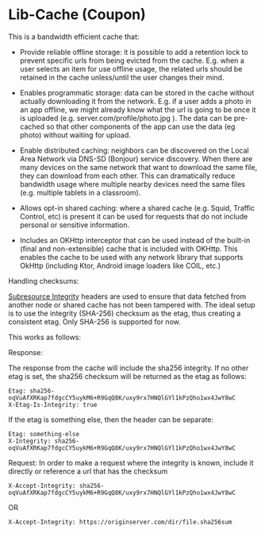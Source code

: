 
# Lib-Cache (Coupon)

This is a bandwidth efficient cache that: 

* Provide reliable offline storage: it is possible to add a retention lock to prevent specific 
  urls from being evicted from the cache. E.g. when a user selects an item for use offline usage, 
  the related urls should be retained in the cache unless/until the user changes their mind.

* Enables programmatic storage: data can be stored in the cache without actually downloading it 
  from the network. E.g. if a user adds a photo in an app offline, we might already know what the
  url is going to be once it is uploaded (e.g. server.com/profile/photo.jpg ). The data can be
  pre-cached so that other components of the app can use the data (eg photo) without waiting for 
  upload.

* Enable distributed caching:  neighbors can be discovered on the Local Area Network via DNS-SD (Bonjour)
  service discovery. When there are many devices on the same network that want to download the 
  same file, they can download from each other. This can dramatically reduce bandwidth usage 
  where multiple nearby devices need the same files (e.g. multiple tablets in a classroom).

* Allows opt-in shared caching: where a shared cache (e.g. Squid, Traffic Control, etc) is present
  it can be used for requests that do not include personal or sensitive information.

* Includes an OKHttp interceptor that can be used instead of the built-in (final and non-extensible)
  cache that is included with OKHttp. This enables the cache to be used with any network library
  that supports OkHttp (including Ktor, Android image loaders like COIL, etc.)

Handling checksums:

[Subresource Integrity](https://developer.mozilla.org/en-US/docs/Web/Security/Subresource_Integrity)
headers are used to ensure that data fetched from another node or shared cache has not been tampered
with. The ideal setup is to use the integrity (SHA-256) checksum as the etag, thus creating a 
consistent etag. Only SHA-256 is supported for now.

This works as follows:

Response:

The response from the cache will include the sha256 integrity. If no other etag is set, the sha256
checksum will be returned as the etag as follows:
```
Etag: sha256-oqVuAfXRKap7fdgcCY5uykM6+R9GqQ8K/uxy9rx7HNQlGYl1kPzQho1wx4JwY8wC
X-Etag-Is-Integrity: true
```
If the etag is something else, then the header can be separate:

```
Etag: something-else
X-Integrity: sha256-oqVuAfXRKap7fdgcCY5uykM6+R9GqQ8K/uxy9rx7HNQlGYl1kPzQho1wx4JwY8wC
```

Request:
In order to make a request where the integrity is known, include it directly or reference a url
that has the checksum

```
X-Accept-Integrity: sha256-oqVuAfXRKap7fdgcCY5uykM6+R9GqQ8K/uxy9rx7HNQlGYl1kPzQho1wx4JwY8wC
```
OR
```
X-Accept-Integrity: https://originserver.com/dir/file.sha256sum
```
